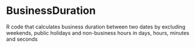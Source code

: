 # BusinessDuration
R code that calculates business duration between two dates by excluding weekends, public holidays and non-business hours in days, hours, minutes and seconds
